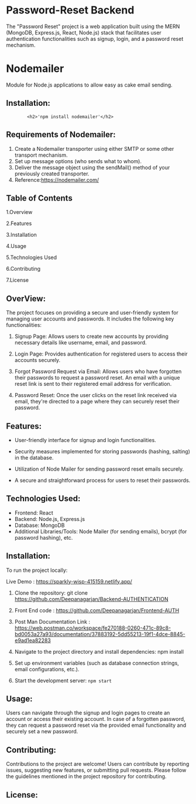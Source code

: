 # Password-Reset Backend

The "Password Reset" project is a web application built using the MERN (MongoDB, Express.js, React, Node.js) stack that facilitates user authentication functionalities such as signup, login, and a password reset mechanism.

 <h1> Nodemailer</h1> Module for Node.js applications to allow easy as cake email sending. 
 
 ## Installation:

            <h2>'npm install nodemailer'</h2>

 ## Requirements of Nodemailer:

1. Create a Nodemailer transporter using either SMTP or some other transport mechanism.
2. Set up message options (who sends what to whom).
3. Deliver the message object using the sendMail() method of your previously created transporter.
4. Reference:https://nodemailer.com/

## Table of Contents

1.Overview

2.Features

3.Installation

4.Usage

5.Technologies Used

6.Contributing

7.License


## OverView:

The project focuses on providing a secure and user-friendly system for managing user accounts and passwords. It includes the following key functionalities:

1. Signup Page: Allows users to create new accounts by providing necessary details like username, email, and password.

2. Login Page: Provides authentication for registered users to access their accounts securely.

3. Forgot Password Request via Email: Allows users who have forgotten their passwords to request a password reset. An email with a unique reset link is sent to their registered email address for verification.

4. Password Reset: Once the user clicks on the reset link received via email, they're directed to a page where they can securely reset their password.

## Features:

* User-friendly interface for signup and login functionalities.

* Security measures implemented for storing passwords (hashing, salting) in the database.

* Utilization of Node Mailer for sending password reset emails securely.

* A secure and straightforward process for users to reset their passwords.

## Technologies Used:

* Frontend: React
* Backend: Node.js, Express.js
* Database: MongoDB
* Additional Libraries/Tools: Node Mailer (for sending emails), bcrypt (for password hashing), etc.

## Installation:

To run the project locally:

Live Demo : https://sparkly-wisp-415159.netlify.app/

1. Clone the repository: git clone https://github.com/Deepanagarjan/Backend-AUTHENTICATION

2. Front  End code : https://github.com/Deepanagarjan/Frontend-AUTH

3. Post Man Documentation Link : https://web.postman.co/workspace/fe270188-0260-471c-89c8-bd0053a27a93/documentation/37883192-5dd55213-19f1-4dce-8845-e9ad1ea82283

4. Navigate to the project directory and install 
dependencies: npm install

5. Set up environment variables (such as database connection strings, email configurations, etc.).

6. Start the development server: `npm start`

## Usage:

Users can navigate through the signup and login pages to create an account or access their existing account. In case of a forgotten password, they can request a password reset via the provided email functionality and securely set a new password.

## Contributing:

Contributions to the project are welcome! Users can contribute by reporting issues, suggesting new features, or submitting pull requests. Please follow the guidelines mentioned in the project repository for contributing.

## License: